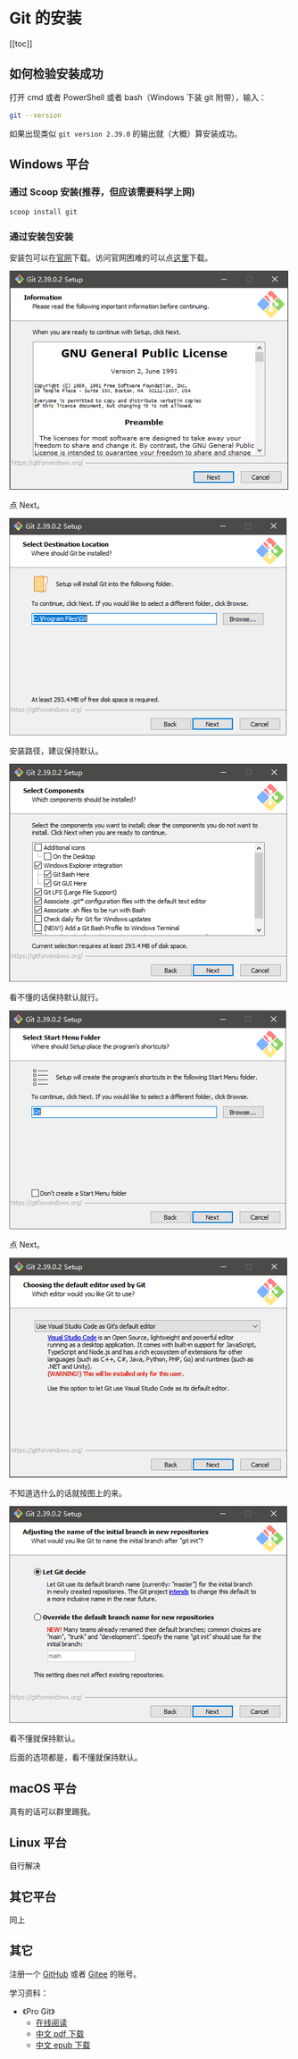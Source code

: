 # Git 的安装

[[toc]]

## 如何检验安装成功

打开 cmd 或者 PowerShell 或者 bash（Windows 下装 git 附带），输入：

```bash
git --version
```

如果出现类似 `git version 2.39.0` 的输出就（大概）算安装成功。

## Windows 平台

### 通过 Scoop 安装(推荐，但应该需要科学上网)

```powershell
scoop install git
```

### 通过安装包安装

安装包可以在[官网](https://git-scm.com/downloads)下载。访问官网困难的可以点[这里](/slides/onlinetek-train-2022/notes/git/Git-2.39.0.2-64-bit.exe)下载。

![git-installer-1](./assets/git-installer-startup.png)

点 Next。

![git-installer-path](./assets/git-installer-path.png)

安装路径，建议保持默认。

![git-installer-options](./assets/git-installer-options.png)

看不懂的话保持默认就行。

![git-installer-shortcuts](./assets/git-installer-shortcuts.png)

点 Next。

![git-installer-editor](./assets/git-installer-editor.png)

不知道选什么的话就按图上的来。

![git-installer-default-branch-name](./assets/git-installer-default-branch-name.png)

看不懂就保持默认。

后面的选项都是，看不懂就保持默认。

## macOS 平台

真有的话可以群里踢我。

## Linux 平台

自行解决

## 其它平台

同上

## 其它

注册一个 [GitHub](https://github.com/) 或者 [Gitee](https://gitee.com/) 的账号。

学习资料：

- 《Pro Git》
  - [在线阅读](https://git-scm.com/book/zh/v2)
  - [中文 pdf 下载](/slides/onlinetek-train-2022/notes/git/progit.pdf)
  - [中文 epub 下载](/slides/onlinetek-train-2022/notes/git/progit.epub)
